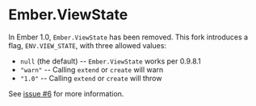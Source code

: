 # Ember.ViewState

In Ember 1.0, `Ember.ViewState` has been removed. This fork introduces a flag, `ENV.VIEW_STATE`, with three allowed values:

 * `null` (the default) -- `Ember.ViewState` works per 0.9.8.1
 * `"warn"` -- Calling `extend` or `create` will warn
 * `"1.0"` -- Calling `extend` or `create` will throw

See [issue #6](https://github.com/zendesk/ember.js/issues/6) for more information.
